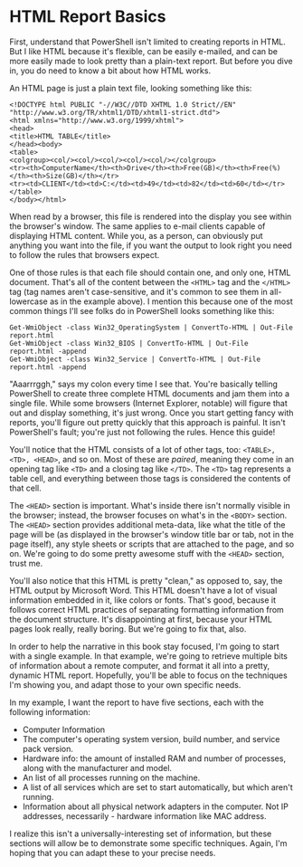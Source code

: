# HTML Report Basics

First, understand that PowerShell isn't limited to creating reports in HTML. But I like HTML because it's flexible, can be easily e-mailed, and can be more easily made to look pretty than a plain-text report. But before you dive in, you do need to know a bit about how HTML works.

An HTML page is just a plain text file, looking something like this:

```markup
<!DOCTYPE html PUBLIC "-//W3C//DTD XHTML 1.0 Strict//EN"  "http://www.w3.org/TR/xhtml1/DTD/xhtml1-strict.dtd">
<html xmlns="http://www.w3.org/1999/xhtml">
<head>
<title>HTML TABLE</title>
</head><body>
<table>
<colgroup><col/><col/><col/><col/><col/></colgroup>
<tr><th>ComputerName</th><th>Drive</th><th>Free(GB)</th><th>Free(%)</th><th>Size(GB)</th></tr>
<tr><td>CLIENT</td><td>C:</td><td>49</td><td>82</td><td>60</td></tr>
</table>
</body></html>
```

When read by a browser, this file is rendered into the display you see within the browser's window. The same applies to e-mail clients capable of displaying HTML content. While you, as a person, can obviously put anything you want into the file, if you want the output to look right you need to follow the rules that browsers expect.

One of those rules is that each file should contain one, and only one, HTML document. That's all of the content between the `<HTML>` tag and the `</HTML>` tag \(tag names aren't case-sensitive, and it's common to see them in all-lowercase as in the example above\). I mention this because one of the most common things I'll see folks do in PowerShell looks something like this:

```text
Get-WmiObject -class Win32_OperatingSystem | ConvertTo-HTML | Out-File report.html
Get-WmiObject -class Win32_BIOS | ConvertTo-HTML | Out-File report.html -append
Get-WmiObject -class Win32_Service | ConvertTo-HTML | Out-File report.html -append
```

"Aaarrrggh," says my colon every time I see that. You're basically telling PowerShell to create three complete HTML documents and jam them into a single file. While some browsers \(Internet Explorer, notable\) will figure that out and display something, it's just wrong. Once you start getting fancy with reports, you'll figure out pretty quickly that this approach is painful. It isn't PowerShell's fault; you're just not following the rules. Hence this guide!

You'll notice that the HTML consists of a lot of other tags, too: `<TABLE>, <TD>, <HEAD>`, and so on. Most of these are _paired_, meaning they come in an opening tag like `<TD>` and a closing tag like `</TD>`. The `<TD>` tag represents a table cell, and everything between those tags is considered the contents of that cell.

The `<HEAD>` section is important. What's inside there isn't normally visible in the browser; instead, the browser focuses on what's in the `<BODY>` section. The `<HEAD>` section provides additional meta-data, like what the title of the page will be \(as displayed in the browser's window title bar or tab, not in the page itself\), any style sheets or scripts that are attached to the page, and so on. We're going to do some pretty awesome stuff with the `<HEAD>` section, trust me.

You'll also notice that this HTML is pretty "clean," as opposed to, say, the HTML output by Microsoft Word. This HTML doesn't have a lot of visual information embedded in it, like colors or fonts. That's good, because it follows correct HTML practices of separating formatting information from the document structure. It's disappointing at first, because your HTML pages look really, really boring. But we're going to fix that, also.

In order to help the narrative in this book stay focused, I'm going to start with a single example. In that example, we're going to retrieve multiple bits of information about a remote computer, and format it all into a pretty, dynamic HTML report. Hopefully, you'll be able to focus on the techniques I'm showing you, and adapt those to your own specific needs.

In my example, I want the report to have five sections, each with the following information:

* Computer Information
* The computer's operating system version, build number, and service pack version.
* Hardware info: the amount of installed RAM and number of processes, along with the manufacturer and model.
* An list of all processes running on the machine.
* A list of all services which are set to start automatically, but which aren't running.
* Information about all physical network adapters in the computer. Not IP addresses, necessarily - hardware information like MAC address.

I realize this isn't a universally-interesting set of information, but these sections will allow be to demonstrate some specific techniques. Again, I'm hoping that you can adapt these to your precise needs.

